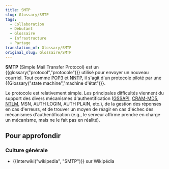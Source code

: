 ```yaml
---
title: SMTP
slug: Glossary/SMTP
tags:
  - Collaboration
  - Débutant
  - Glossaire
  - Infrastructure
  - Partage
translation_of: Glossary/SMTP
original_slug: Glossaire/SMTP
---
```

<p><strong>SMTP</strong> (Simple Mail Transfer Protocol) est un {{glossary("protocol","protocole")}} utilisé pour envoyer un nouveau courriel. Tout comme <a href="/fr/docs/Glossaire/POP">POP3</a> et <a href="/fr/docs/Glossaire/NNTP">NNTP</a>, il s'agit d'un protocole piloté par une {{Glossary("state machine","machine d'état")}}.</p>

<p>Le protocole est relativement simple. Les principales difficultés viennent du support des divers mécanismes d'authentification (<a href="http://fr.wikipedia.org/wiki/GSS-API"><abbr title="Generic Security Services Application Program Interface">GSSAPI</abbr></a>, <a href="http://en.wikipedia.org/wiki/CRAM-MD5"><abbr title="challenge-response authentication mechanism">CRAM-MD5</abbr></a>, <a href="http://fr.wikipedia.org/wiki/NT_Lan_Manager"><abbr title="NT LAN Manager">NTLM</abbr></a>, MSN, AUTH LOGIN, AUTH PLAIN, etc.), de la gestion des réponses en cas d'erreurs, et de trouver un moyen de réagir en cas d'échec des mécanismes d'authentification (e.g., le serveur affirme prendre en charge un mécanisme, mais ne le fait pas en réalité).</p>

<h2 id="More_Information">Pour approfondir</h2>

<h3 id="Culture_générale">Culture générale</h3>

<ul>
 <li>{{Interwiki("wikipedia", "SMTP")}} sur Wikipédia</li>
</ul>
